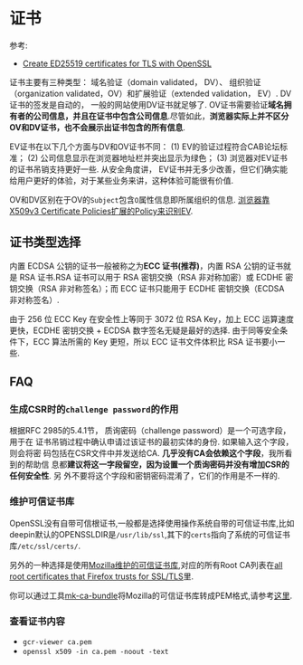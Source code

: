 # 证书
参考:
- [Create ED25519 certificates for TLS with OpenSSL](https://blog.pinterjann.is/ed25519-certificates.html)

证书主要有三种类型： 域名验证（domain validated， DV）、 组织验证（organization validated，OV）和扩展验证（extended validation， EV）. DV证书的签发是自动的，
一般的网站使用DV证书就足够了. OV证书需要验证**域名拥有者的公司信息，并且在证书中包含公司信息**.尽管如此，**浏览器实际上并不区分OV和DV证书，也不会展示出证书包含的所有信息**.

EV证书在以下几个方面与DV和OV证书不同： (1) EV的验证过程符合CAB论坛标准； (2) 公司信息显示在浏览器地址栏并突出显示为绿色； (3) 浏览器对EV证书的证书吊销支持更好一些.
从安全角度讲， EV证书并无多少改善，但它们确实能给用户更好的体验，对于某些业务来讲，这种体验可能很有价值.

OV和DV区别在于OV的`Subject`包含`O`属性信息即所属组织的信息.
[浏览器靠X509v3 Certificate Policies扩展的Policy来识别EV](https://segmentfault.com/q/1010000011207667).

## 证书类型选择
内置 ECDSA 公钥的证书一般被称之为**ECC 证书(推荐)**，内置 RSA 公钥的证书就是 RSA 证书.RSA 证书可以用于 RSA 密钥交换（RSA 非对称加密）或 ECDHE 密钥交换（RSA 非对称签名）；而 ECC 证书只能用于 ECDHE 密钥交换（ECDSA 非对称签名）.

由于 256 位 ECC Key 在安全性上等同于 3072 位 RSA Key，加上 ECC 运算速度更快，ECDHE 密钥交换 + ECDSA 数字签名无疑是最好的选择. 由于同等安全条件下，ECC 算法所需的 Key 更短，所以 ECC 证书文件体积比 RSA 证书要小一些.

## FAQ
### 生成CSR时的`challenge password`的作用
根据RFC 2985的5.4.1节， 质询密码（challenge password）是一个可选字段，用于在
证书吊销过程中确认申请过该证书的最初实体的身份. 如果输入这个字段，则会将密
码包括在CSR文件中并发送给CA. **几乎没有CA会依赖这个字段**，我所看到的帮助信
息都**建议将这一字段留空，因为设置一个质询密码并没有增加CSR的任何安全性**. 另
外不要将这个字段和密钥密码混淆了，它们的作用是不一样的.

### 维护可信证书库
OpenSSL没有自带可信根证书,一般都是选择使用操作系统自带的可信证书库,比如deepin默认的OPENSSLDIR是`/usr/lib/ssl`,其下的`certs`指向了系统的可信证书库`/etc/ssl/certs/`.

另外的一种选择是使用[Mozilla维护的可信证书库](http://mxr.mozilla.org/mozilla-central/source/security/nss/lib/ckfw/builtins/certdata.txt),对应的所有Root CA列表在[all root certificates that Firefox trusts for SSL/TLS](https://ccadb-public.secure.force.com/mozilla/CACertificatesInFirefoxReport)里.

你可以通过工具[mk-ca-bundle](https://github.com/curl/curl/commit/ec92afc3f4b2ecdd26b01b6a59e8fbddd5783e67)将Mozilla的可信证书库转成PEM格式,请参考[这里](https://curl.haxx.se/docs/caextract.html).

### 查看证书内容
- `gcr-viewer ca.pem`
- `openssl x509 -in ca.pem -noout -text`